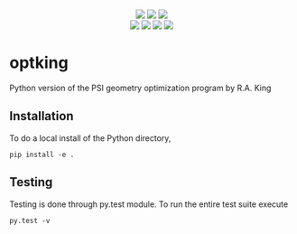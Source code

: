 <p align="center">
<br>
<a href="https://travis-ci.org/psi-rking/optking"><img src="https://travis-ci.org/psi-rking/optking.svg?branch=master"></a>
<a href="https://codecov.io/gh/psi-rking/optking"> <img src="https://codecov.io/gh/psi-rking/optking/branch/master/graph/badge.svg" /></a>
<a href="https://opensource.org/licenses/BSD-3-Clause"><img src="https://img.shields.io/badge/License-BSD%203--Clause-blue.svg" /></a>
<br>
<a href="#"> <img src="https://img.shields.io/github/release/psi-rking/optking.svg" /></a>
<a href="#"> <img src="https://img.shields.io/github/commits-since/psi-rking/optking/latest.svg" /></a>
<a href="#"> <img src="https://img.shields.io/github/release-date/psi-rking/optking.svg" /></a>
<a href="#"> <img src="https://img.shields.io/github/commit-activity/y/psi-rking/optking.svg" /></a>
<br>
</p>


# optking
Python version of the PSI geometry optimization program by R.A. King


## Installation
To do a local install of the Python directory,
```
pip install -e .
```

## Testing
Testing is done through py.test module. To run the entire test suite execute
```
py.test -v
```
